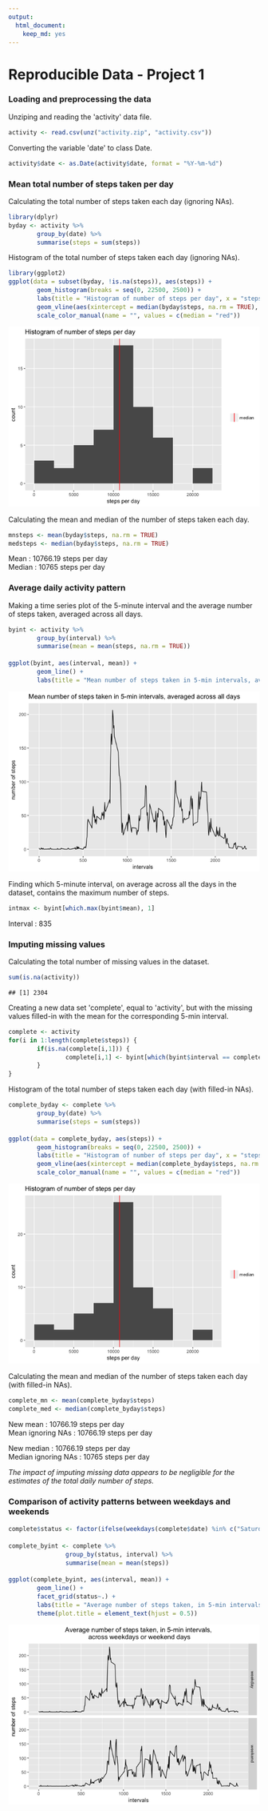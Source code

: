 ```yaml
---
output: 
  html_document: 
    keep_md: yes
---
```

# Reproducible Data - Project 1

### Loading and preprocessing the data  

Unziping and reading the 'activity' data file.

```r
activity <- read.csv(unz("activity.zip", "activity.csv"))
```

Converting the variable 'date' to class Date.

```r
activity$date <- as.Date(activity$date, format = "%Y-%m-%d")
```


### Mean total number of steps taken per day  

Calculating the total number of steps taken each day (ignoring NAs).

```r
library(dplyr)
byday <- activity %>% 
        group_by(date) %>%
        summarise(steps = sum(steps))
```

Histogram of the total number of steps taken each day (ignoring NAs).

```r
library(ggplot2)
ggplot(data = subset(byday, !is.na(steps)), aes(steps)) + 
        geom_histogram(breaks = seq(0, 22500, 2500)) +
        labs(title = "Histogram of number of steps per day", x = "steps per day") +
        geom_vline(aes(xintercept = median(byday$steps, na.rm = TRUE), colour = "median")) +
        scale_color_manual(name = "", values = c(median = "red"))
```

![](PA1_template_files/figure-html/hist1-1.png)<!-- -->

Calculating the mean and median of the number of steps taken each day.

```r
mnsteps <- mean(byday$steps, na.rm = TRUE)
medsteps <- median(byday$steps, na.rm = TRUE)
```

Mean : 10766.19 steps per day  
Median : 10765 steps per day

### Average daily activity pattern  

Making a time series plot of the 5-minute interval and the average number of steps taken, averaged across all days.


```r
byint <- activity %>% 
        group_by(interval) %>%
        summarise(mean = mean(steps, na.rm = TRUE))

ggplot(byint, aes(interval, mean)) +
        geom_line() +
        labs(title = "Mean number of steps taken in 5-min intervals, averaged across all days", x = "intervals", y = "number of steps")
```

![](PA1_template_files/figure-html/timeseries1-1.png)<!-- -->

Finding which 5-minute interval, on average across all the days in the dataset, contains the maximum number of steps.

```r
intmax <- byint[which.max(byint$mean), 1]
```
Interval : 835

### Imputing missing values

Calculating the total number of missing values in the dataset.

```r
sum(is.na(activity))
```

```
## [1] 2304
```

Creating a new data set 'complete', equal to 'activity', but with the missing values filled-in with the mean for the corresponding 5-min interval.

```r
complete <- activity
for(i in 1:length(complete$steps)) {
        if(is.na(complete[i,1])) {
                complete[i,1] <- byint[which(byint$interval == complete[i,3]), 2]
        }
}
```

Histogram of the total number of steps taken each day (with filled-in NAs).

```r
complete_byday <- complete %>% 
        group_by(date) %>%
        summarise(steps = sum(steps))

ggplot(data = complete_byday, aes(steps)) + 
        geom_histogram(breaks = seq(0, 22500, 2500)) +
        labs(title = "Histogram of number of steps per day", x = "steps per day") +
        geom_vline(aes(xintercept = median(complete_byday$steps, na.rm = TRUE), colour = "median")) +
        scale_color_manual(name = "", values = c(median = "red"))
```

![](PA1_template_files/figure-html/hist2-1.png)<!-- -->

Calculating the mean and median of the number of steps taken each day (with filled-in NAs).

```r
complete_mn <- mean(complete_byday$steps)
complete_med <- median(complete_byday$steps)
```

New mean : 10766.19 steps per day  
Mean ignoring NAs : 10766.19 steps per day  

New median : 10766.19 steps per day  
Median ignoring NAs : 10765 steps per day

*The impact of imputing missing data appears to be negligible for the estimates of the total daily number of steps.*

### Comparison of activity patterns between weekdays and weekends


```r
complete$status <- factor(ifelse(weekdays(complete$date) %in% c("Saturday", "Sunday"), "weekend", "weekday"))

complete_byint <- complete %>% 
                group_by(status, interval) %>%
                summarise(mean = mean(steps))

ggplot(complete_byint, aes(interval, mean)) + 
        geom_line() +
        facet_grid(status~.) +
        labs(title = "Average number of steps taken, in 5-min intervals,\n across weekdays or weekend days", y = "number of steps", x = "intervals") +
        theme(plot.title = element_text(hjust = 0.5))
```

![](PA1_template_files/figure-html/timeseries2-1.png)<!-- -->


